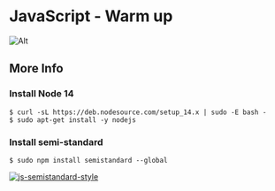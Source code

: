 # JavaScript - Warm up

![Alt](/https://s3.amazonaws.com/intranet-projects-files/holbertonschool-higher-level_programming+/303/Javascript-535.png.jpeg "JavaScript")

## More Info

### Install Node 14
~~~~
$ curl -sL https://deb.nodesource.com/setup_14.x | sudo -E bash -
$ sudo apt-get install -y nodejs
~~~~

### Install semi-standard
~~~~
$ sudo npm install semistandard --global
~~~~

[![js-semistandard-style](https://raw.githubusercontent.com/standard/semistandard/master/badge.svg)](https://github.com/standard/semistandard)
